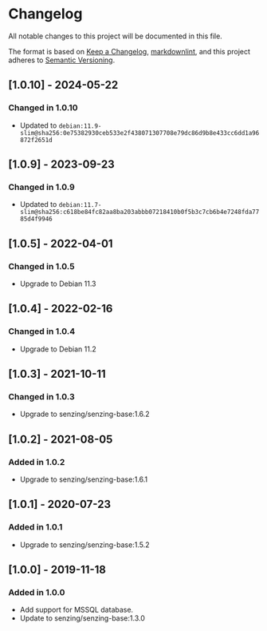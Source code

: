 # Changelog

All notable changes to this project will be documented in this file.

The format is based on [Keep a Changelog](https://keepachangelog.com/en/1.0.0/),
[markdownlint](https://dlaa.me/markdownlint/),
and this project adheres to [Semantic Versioning](https://semver.org/spec/v2.0.0.html).

## [1.0.10] - 2024-05-22

### Changed in 1.0.10

- Updated to `debian:11.9-slim@sha256:0e75382930ceb533e2f438071307708e79dc86d9b8e433cc6dd1a96872f2651d`

## [1.0.9] - 2023-09-23

### Changed in 1.0.9

- Updated to `debian:11.7-slim@sha256:c618be84fc82aa8ba203abbb07218410b0f5b3c7cb6b4e7248fda7785d4f9946`

## [1.0.5] - 2022-04-01

### Changed in 1.0.5

- Upgrade to Debian 11.3

## [1.0.4] - 2022-02-16

### Changed in 1.0.4

- Upgrade to Debian 11.2

## [1.0.3] - 2021-10-11

### Changed in 1.0.3

- Upgrade to senzing/senzing-base:1.6.2

## [1.0.2] - 2021-08-05

### Added in 1.0.2

- Upgrade to senzing/senzing-base:1.6.1

## [1.0.1] - 2020-07-23

### Added in 1.0.1

- Upgrade to senzing/senzing-base:1.5.2

## [1.0.0] - 2019-11-18

### Added in 1.0.0

- Add support for MSSQL database.
- Update to senzing/senzing-base:1.3.0
